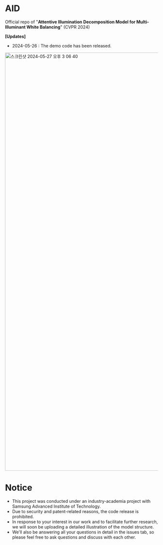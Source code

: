 # AID
Official repo of "**Attentive Illumination Decomposition Model for Multi-Illuminant White Balancing**" (CVPR 2024)

**[Updates]**
- 2024-05-26 : The demo code has been released.

<img width="1381" alt="스크린샷 2024-05-27 오후 3 06 40" src="https://github.com/DY112/AID/assets/24367643/5194a104-ef5f-4b28-9b22-d382ef9c0224">

# Notice
- This project was conducted under an industry-academia project with Samsung Advanced Institute of Technology.
- Due to security and patent-related reasons, the code release is prohibited.
- In response to your interest in our work and to facilitate further research, we will soon be uploading a detailed illustration of the model structure.
- We'll also be answering all your questions in detail in the issues tab, so please feel free to ask questions and discuss with each other.


